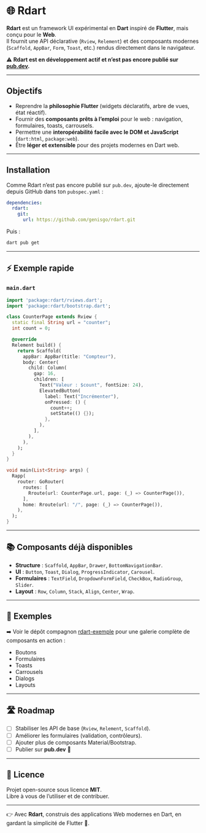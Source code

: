 # 🌐 Rdart

**Rdart** est un framework UI expérimental en **Dart** inspiré de **Flutter**, mais conçu pour le **Web**.  
Il fournit une API déclarative (`Rview`, `Relement`) et des composants modernes (`Scaffold`, `AppBar`, `Form`, `Toast`, etc.) rendus directement dans le navigateur.

⚠️ **Rdart est en développement actif et n’est pas encore publié sur [pub.dev](https://pub.dev).**  

---

## Objectifs

- Reprendre la **philosophie Flutter** (widgets déclaratifs, arbre de vues, état réactif).  
- Fournir des **composants prêts à l’emploi** pour le web : navigation, formulaires, toasts, carrousels.  
- Permettre une **interopérabilité facile avec le DOM et JavaScript** (`dart:html`, `package:web`).  
- Être **léger et extensible** pour des projets modernes en Dart web.

---

## Installation

Comme Rdart n’est pas encore publié sur `pub.dev`, ajoute-le directement depuis GitHub dans ton `pubspec.yaml` :

```yaml
dependencies:
  rdart:
    git:
      url: https://github.com/genisgo/rdart.git
```

Puis :

```bash
dart pub get
```

---

## ⚡ Exemple rapide

### `main.dart`
```dart
import 'package:rdart/rviews.dart';
import 'package:rdart/bootstrap.dart';

class CounterPage extends Rview {
  static final String url = "counter";
  int count = 0;

  @override
  Relement build() {
    return Scaffold(
      appBar: AppBar(title: "Compteur"),
      body: Center(
        child: Column(
          gap: 16,
          children: [
            Text("Valeur : $count", fontSize: 24),
            ElevatedButton(
              label: Text("Incrémenter"),
              onPressed: () {
                count++;
                setState(() {});
              },
            ),
          ],
        ),
      ),
    );
  }
}

void main(List<String> args) {
  Rapp(
    router: GoRouter(
      routes: [
        Rroute(url: CounterPage.url, page: (_) => CounterPage()),
      ],
      home: Rroute(url: "/", page: (_) => CounterPage()),
    ),
  );
}
```

---

## 📚 Composants déjà disponibles

- **Structure** : `Scaffold`, `AppBar`, `Drawer`, `BottomNavigationBar`.  
- **UI** : `Button`, `Toast`, `Dialog`, `ProgressIndicator`, `Carousel`.  
- **Formulaires** : `TextField`, `DropdownFormField`, `CheckBox`, `RadioGroup`, `Slider`.  
- **Layout** : `Row`, `Column`, `Stack`, `Align`, `Center`, `Wrap`.  

---

## 📂 Exemples

➡️ Voir le dépôt compagnon [rdart-exemple](https://github.com/genisgo/rdart-exemple) pour une galerie complète de composants en action :  
- Boutons  
- Formulaires  
- Toasts  
- Carrousels  
- Dialogs  
- Layouts  

---

## 🛣️ Roadmap

- [ ] Stabiliser les API de base (`Rview`, `Relement`, `Scaffold`).  
- [ ] Améliorer les formulaires (validation, contrôleurs).  
- [ ] Ajouter plus de composants Material/Bootstrap.  
- [ ] Publier sur **pub.dev** 🎉  

---

## 📜 Licence

Projet open-source sous licence **MIT**.  
Libre à vous de l’utiliser et de contribuer.

---

👉 Avec **Rdart**, construis des applications Web modernes en Dart, en gardant la simplicité de Flutter 🚀.

